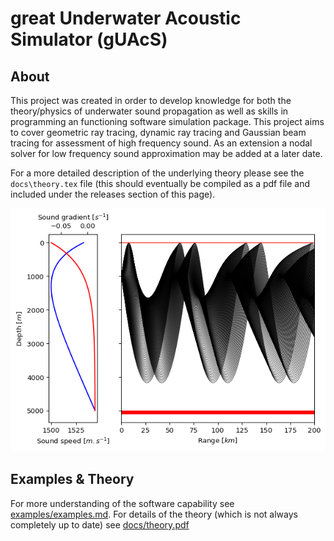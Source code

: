 # great Underwater Acoustic Simulator (gUAcS)

## About

This project was created in order to develop knowledge for both the theory/physics of underwater sound propagation as well as skills in programming an functioning software simulation package. This project aims to cover geometric ray tracing, dynamic ray tracing and Gaussian beam tracing for assessment of high frequency sound. As an extension a nodal solver for low frequency sound approximation may be added at a later date.

For a more detailed description of the underlying theory please see the ``docs\theory.tex`` file (this should eventually be compiled as a pdf file and included under the releases section of this page).

![Geometric ray tracing output](./examples/example_notebook_files/figure-commonmark/cell-8-output-1.png)

## Examples & Theory

For more understanding of the software capability see [examples/examples.md](https://github.com/mv-2/gUAcS/blob/master/examples/examples.ipynb). For details of the theory (which is not always completely up to date) see [docs/theory.pdf](https://github.com/mv-2/gUAcS/blob/master/docs/theory.pdf)
